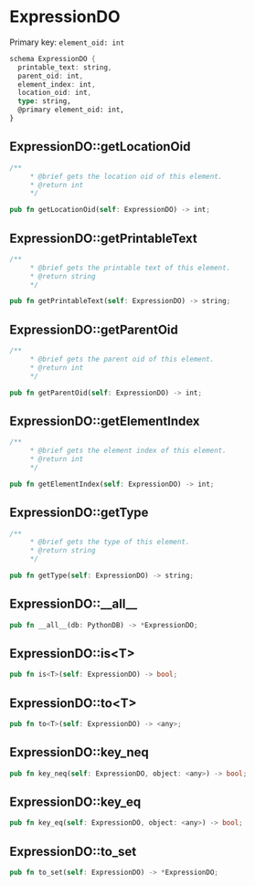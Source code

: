 # ExpressionDO

Primary key: `element_oid: int`

```rust
schema ExpressionDO {
  printable_text: string,
  parent_oid: int,
  element_index: int,
  location_oid: int,
  type: string,
  @primary element_oid: int,
}
```
## ExpressionDO::getLocationOid

```rust
/**
     * @brief gets the location oid of this element.
     * @return int
     */
```
```rust
pub fn getLocationOid(self: ExpressionDO) -> int;
```
## ExpressionDO::getPrintableText

```rust
/**
     * @brief gets the printable text of this element.
     * @return string
     */
```
```rust
pub fn getPrintableText(self: ExpressionDO) -> string;
```
## ExpressionDO::getParentOid

```rust
/**
     * @brief gets the parent oid of this element.
     * @return int
     */
```
```rust
pub fn getParentOid(self: ExpressionDO) -> int;
```
## ExpressionDO::getElementIndex

```rust
/**
     * @brief gets the element index of this element.
     * @return int
     */
```
```rust
pub fn getElementIndex(self: ExpressionDO) -> int;
```
## ExpressionDO::getType

```rust
/**
     * @brief gets the type of this element.
     * @return string
     */
```
```rust
pub fn getType(self: ExpressionDO) -> string;
```
## ExpressionDO::\_\_all\_\_

```rust
pub fn __all__(db: PythonDB) -> *ExpressionDO;
```
## ExpressionDO::is\<T\>

```rust
pub fn is<T>(self: ExpressionDO) -> bool;
```
## ExpressionDO::to\<T\>

```rust
pub fn to<T>(self: ExpressionDO) -> <any>;
```
## ExpressionDO::key\_neq

```rust
pub fn key_neq(self: ExpressionDO, object: <any>) -> bool;
```
## ExpressionDO::key\_eq

```rust
pub fn key_eq(self: ExpressionDO, object: <any>) -> bool;
```
## ExpressionDO::to\_set

```rust
pub fn to_set(self: ExpressionDO) -> *ExpressionDO;
```
